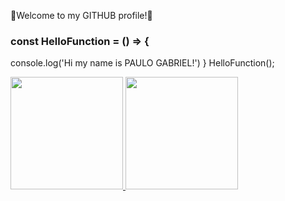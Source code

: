 🎀Welcome to my GITHUB profile!🎀
  ### const HelloFunction = () => {
   console.log('Hi my name is PAULO GABRIEL!')
  }
  HelloFunction();

  
<div>
  <a href="https://github.com/PauloGLemos">
  <img height="180em" src="https://github-readme-stats.vercel.app/api/top-langs/?username=PauloGLemos&layout=compact&langs_count=7&theme=dracula"/>
  <img height="180em" src="https://github-readme-stats.vercel.app/api?username=PauloGLemos&show_icons=true&theme=dracula&include_all_commits=true&count_private=true"/>
</div>
